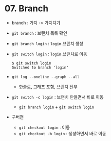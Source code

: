 # 07. Branch

- branch : 가지 -> 가지치기
- `git branch` : 브랜치 목록 확인
- `git branch login` : `login` 브랜치 생성

- `git switch login` : `login` 브랜치로 이동

  ```
  $ git switch login
  Switched to branch 'login'
  ```

- `git log --oneline --graph --all` 
  - 한줄로, 그래프 포함, 브랜치 전부
- `git switch -c login` : 브랜치 만들면서 바로 이동
  - `git branch login` + `git switch login`

- 구버전
  - `git checkout login` : 이동
  - `git checkout -b login` : 생성하면서 바로 이동